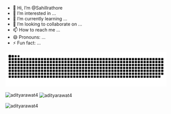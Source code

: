 - 👋 Hi, I’m @Sahillrathore
- 👀 I’m interested in ...
- 🌱 I’m currently learning ...
- 💞️ I’m looking to collaborate on ...
- 📫 How to reach me ...
- 😄 Pronouns: ...
- ⚡ Fun fact: ...
<picture>
  <source
    media="(prefers-color-scheme: dark)"
    srcset="https://raw.githubusercontent.com/platane/snk/output/github-contribution-grid-snake-dark.svg"
  />
  <source
    media="(prefers-color-scheme: light)"
    srcset="https://raw.githubusercontent.com/platane/snk/output/github-contribution-grid-snake.svg"
  />
  <img
    alt="github contribution grid snake animation"
    src="https://raw.githubusercontent.com/platane/snk/output/github-contribution-grid-snake.svg"
  />
</picture>

<p><img align="left" src="https://github-readme-stats.vercel.app/api/top-langs?username=adityarawat4&show_icons=true&locale=en&layout=compact" alt="adityarawat4" /></p>

<p>&nbsp;<img align="center" src="https://github-readme-stats.vercel.app/api?username=adityarawat4&show_icons=true&locale=en" alt="adityarawat4" /></p>

<p><img align="center" src="https://github-readme-streak-stats.herokuapp.com/?user=adityarawat4&" alt="adityarawat4" /></p>

